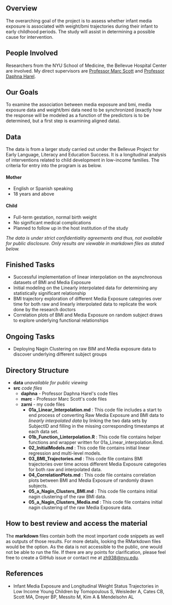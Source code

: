 ## Overview

The overarching goal of the project is to assess whether infant media exposure is associated with weight/bmi trajectories during their infant to early childhood periods. The study will assist in determining a possible cause for intervention. 

## People Involved

Researchers from the NYU School of Medicine, the Bellevue Hospital Center are involved. My direct supervisors are [Professor Marc Scott](https://steinhardt.nyu.edu/faculty/Marc_A._Scott) and [Professor Daphna Harel](https://steinhardt.nyu.edu/faculty/Daphna_Harel).

## Our Goals

To examine the association between media exposure and bmi, media exposure data and weight/bmi data need to be synchronized (exactly how the response will be modeled as a function of the predictors is to be determined, but a first step is examining aligned data). 

## Data 

The data is from a larger study carried out under the Bellevue Project for Early Language, Literacy and Education Success. It is a longitudinal analysis of interventions related to child development in low-income families. The criteria for entry into the program is as below.

#### Mother 

* English or Spanish speaking
* 18 years and above

#### Child

* Full-term gestation, normal birth weight
* No significant medical complications
* Planned to follow up in the host institution of the study

*The data is under strict confidentiality agreements and thus, not available for public disclosure. Only results are viewable in markdown files as stated below.*

## Finished Tasks

* Successful implementation of linear interpolation on the asynchronous datasets of BMI and Media Exposure  
* Initial modeling on the Linearly interpolated data for determining any statistically significant relationship
* BMI trajectory exploration of different Media Exposure categories over time for both raw and linearly interpolated data to replicate the work done by the research doctors
* Correlation plots of BMI and Media Exposure on random subject draws to explore underlying functional relationships

## Ongoing Tasks

* Deploying Nagin Clustering on raw BIM and Media exposure data to discover underlying different subject groups

## Directory Structure

* **data** *unavailable for public viewing*
* **src** *code files*
  * **daphna** - Professor Daphna Harel's code files
  * **marc** - Professor Marc Scott's code files
  * **zarni** - my code files
      * **01a_Linear_Interpolation.md** : This code file includes a start to end process of converting Raw Media Exposure and BMI data to   *linearly interpolated data* by linking the two data sets by SubjectID and filling in the missing corresponding timestamps at each data set.
      * **01b_Function_Linterpolation.R** : This code file contains helper functions and wrapper written for 01a_Linear_interpolation.Rmd.
      * **02_InitialModels.md** : This code file contains initial linear regression and multi-level models.
      * **03_BMI_Trajectories.md** : This code file contains BMI trajectories over time across different Media Exposure categories for both raw and interpolated data.
      * **04_CorrelationPlots.md** : This code file contains correlation plots between BMI and Media Exposure of randomly drawn subjects.
      * **05_a_Nagin_Clusters_BMI.md** : This code file contains initial nagin clustering of the raw BMI data.
      * **05_a_Nagin_Clusters_Media.md** : This code file contains initial nagin clustering of the raw Media Exposure data.


## How to best review and access the material

The **markdown** files contain both the most important code snippets as well as outputs of those results. For more details, looking the RMarkdown files would be the option. As the data is not accessible to the public, one would not be able to run the file. If there are any points for clarification, please feel free to create a GitHub issue or contact me at zh938@nyu.edu.

## References

* Infant Media Exposure and Longitudinal Weight Status Trajectories in Low Income Young Children by Tomopoulous S, Weisleder A, Cates CB, Scott MA, Dreyer BP, Messito M, Kim A & Mendelsohn AL

  










